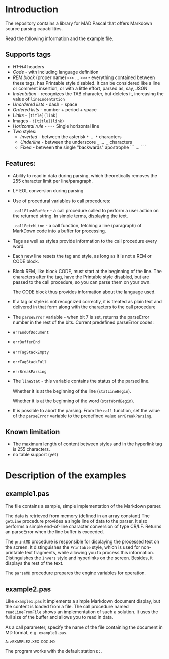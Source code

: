 # Introduction

The repository contains a library for MAD Pascal that offers Markdown source parsing capabilities.

Read the following information and the example file.

## Supports tags

- *H1-H4* headers
- *Code* - with including language definition
- *REM block* (proper name) `<<<` … `>>>` - everything contained between these tags, has Printable style disabled.
  It can be considered like a line or comment insertion, or with a little effort, parsed as, say, JSON
- *Indentation* - recognizes the TAB character, but deletes it, increasing the value of `lineIndentation`
- *Unordered lists* - dash + space
- *Ordered lists* - number + period + space
- *Links* - `[title](link)`
- Images - `![title](link)`
- *Horizontal rule* - `---` Single horizontal line
- Two styles:
  - *Inverted* - between the asterisk `* … *` characters
  - *Underline* - between the underscore `_ … _` characters
  - Fixed - between the single "backwards" apostrophe ``` … ` `` 

## Features:

- Ability to read in data during parsing, which theoretically removes the 255 character limit per line/paragraph.
- LF EOL conversion during parsing
- Use of procedural variables to call procedures:

  `_callFlushBuffer` - a call procedure called to perform a user action on the returned string. In simple terms, displaying the text.

  `_callFetchLine` - a call function, fetching a line (paragraph) of MarkDown code into a buffer for processing.

- Tags as well as styles provide information to the call procedure every word.

- Each new line resets the tag and style, as long as it is not a REM or CODE block.

- Block REM, like block CODE, must start at the beginning of the line. The characters after the tag, have the Printable style disabled, but are passed to the call procedure, so you can parse them on your own.

  The CODE block thus provides information about the language used.

- If a tag or style is not recognized correctly, it is treated as plain text and delivered in that form along with the characters to the call procedure

- The `parseError` variable - when bit 7 is set, returns the parseError number in the rest of the bits.
Current predefined parseError codes:

- `errEndOfDocument`
- `errBufferEnd`
- `errTagStackEmpty`
- `errTagStackFull`
- `errBreakParsing`

- The `lineStat` - this variable contains the status of the parsed line.

  Whether it is at the beginning of the line (`statLineBegin`).

  Whether it is at the beginning of the word (`statWordBegin`).

- It is possible to abort the parsing.
  From the `call` function, set the value of the `parseError` variable to the predefined value `errBreakParsing`.

## Known limitation

- The maximum length of content between styles and in the hyperlink tag is 255 characters.
- no table support (yet)

# Description of the examples

## example1.pas

The file contains a sample, simple implementation of the Markdown parser.

The data is retrieved from memory (defined in an array constant)
The `getLine` procedure provides a single line of data to the parser. It also performs a simple end-of-line character conversion of type CR/LF. Returns an parseError when the line buffer is exceeded.

The `printMD` procedure is responsible for displaying the processed text on the screen.
It distinguishes the `Printable` style, which is used for non-printable text fragments, while allowing you to process this information.
Distinguishes the `Invers` style and hyperlinks on the screen.
Besides, it displays the rest of the text.

The `parseMD` procedure prepares the engine variables for operation.

## example2.pas

Like `example1.pas` it implements a simple Markdown document display, but the content is loaded from a file.
The call procedure named `readLineFromFile` shows an implementation of such a solution.
It uses the full size of the buffer and allows you to read in data.

As a call parameter, specify the name of the file containing the document in MD format, e.g. `example1.pas`.
```
A:>EXAMPLE2.XEX DOC.MD
```

The program works with the default station `D:`.
